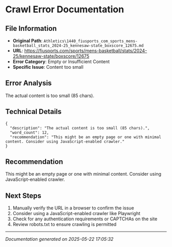 # Crawl Error Documentation

## File Information
- **Original Path**: `Athletics\1440_fiusports_com_sports_mens-basketball_stats_2024-25_kennesaw-state_boxscore_12675.md`
- **URL**: https://fiusports.com/sports/mens-basketball/stats/2024-25/kennesaw-state/boxscore/12675
- **Error Category**: Empty or Insufficient Content
- **Specific Issue**: Content too small

## Error Analysis
The actual content is too small (85 chars).

## Technical Details
```
{
  "description": "The actual content is too small (85 chars).",
  "word_count": 12,
  "recommendation": "This might be an empty page or one with minimal content. Consider using JavaScript-enabled crawler."
}
```

## Recommendation
This might be an empty page or one with minimal content. Consider using JavaScript-enabled crawler.

## Next Steps
1. Manually verify the URL in a browser to confirm the issue
2. Consider using a JavaScript-enabled crawler like Playwright
3. Check for any authentication requirements or CAPTCHAs on the site
4. Review robots.txt to ensure crawling is permitted

---
*Documentation generated on 2025-05-22 17:05:32*
